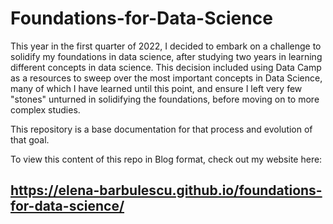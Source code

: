 # Foundations-for-Data-Science

This year in the first quarter of 2022, I decided to embark on a challenge to solidify my foundations in data science, after studying two years in learning different concepts in data science.  This decision included using Data Camp as a resources to sweep over the most important concepts in Data Science, many of which I have learned until this point, and ensure I left very few "stones" unturned in solidifying the foundations, before moving on to more complex studies. 

This repository is a base documentation for that process and evolution of that goal.

To view this content of this repo in Blog format, check out my website here: 

## https://elena-barbulescu.github.io/foundations-for-data-science/
